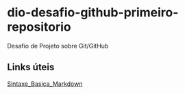 # dio-desafio-github-primeiro-repositorio
Desafio de Projeto sobre Git/GitHub

## Links úteis
[Sintaxe_Basica_Markdown](https://www.markdownguide.org/basic-syntax/)
